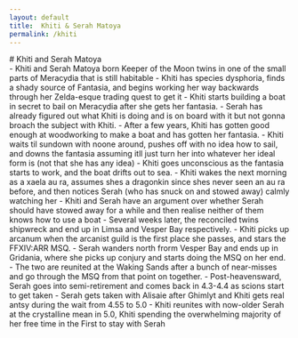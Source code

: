 ```yaml
---
layout: default
title:  Khiti & Serah Matoya
permalink: /khiti
---
```

<body>
    <div id="left" class="column">
        <div class="top-left"></div>
        <div class="bottom"></div>
    </div>
    <div id="right" class="column">
        <div class="top-right">
# Khiti and Serah Matoya
        </div>
        <div class="bottom">
- Khiti and Serah Matoya born Keeper of the Moon twins in one of the small parts of Meracydia that is still habitable
- Khiti has species dysphoria, finds a shady source of Fantasia, and begins working her way backwards through her Zelda-esque trading quest to get it
- Khiti starts building a boat in secret to bail on Meracydia after she gets her fantasia.
- Serah has already figured out what Khiti is doing and is on board with it but not gonna broach the subject with Khiti.
- After a few years, Khiti has gotten good enough at woodworking to make a boat and has gotten her fantasia.
- Khiti waits til sundown with noone around, pushes off with no idea how to sail, and downs the fantasia assuming itll just turn her into whatever her ideal form is (not that she has any idea)
- Khiti goes unconscious as the fantasia starts to work, and the boat drifts out to sea.
- Khiti wakes the next morning as a xaela au ra, assumes shes a dragonkin since shes never seen an au ra before, and then notices Serah (who has snuck on and stowed away) calmly watching her
- Khiti and Serah have an argument over whether Serah should have stowed away for a while and then realise neither of them knows how to use a boat
- Several weeks later, the reconciled twins shipwreck and end up in Limsa and Vesper Bay respectively.
- Khiti picks up arcanum when the arcanist guild is the first place she passes, and stars the FFXIV:ARR MSQ.
- Serah wanders north frorm Vesper Bay and ends up in Gridania, where she picks up conjury and starts doing the MSQ on her end.
- The two are reunited at the Waking Sands after a bunch of near-misses and go through the MSQ from that point on together.
- Post-heavensward, Serah goes into semi-retirement and comes back in 4.3-4.4 as scions start to get taken
- Serah gets taken with Alisaie after Ghimlyt and Khiti gets real antsy during the wait from 4.55 to 5.0
- Khiti reunites with now-older Serah at the crystalline mean in 5.0, Khiti spending the overwhelming majority of her free time in the First to stay with Serah</div>
    </div>
</body>